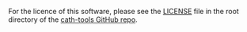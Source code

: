For the licence of this software, please see the [LICENSE](https://raw.githubusercontent.com/UCLOrengoGroup/cath-tools/master/LICENSE) file in the root directory of the [cath-tools GitHub repo](https://github.com/UCLOrengoGroup/cath-tools).